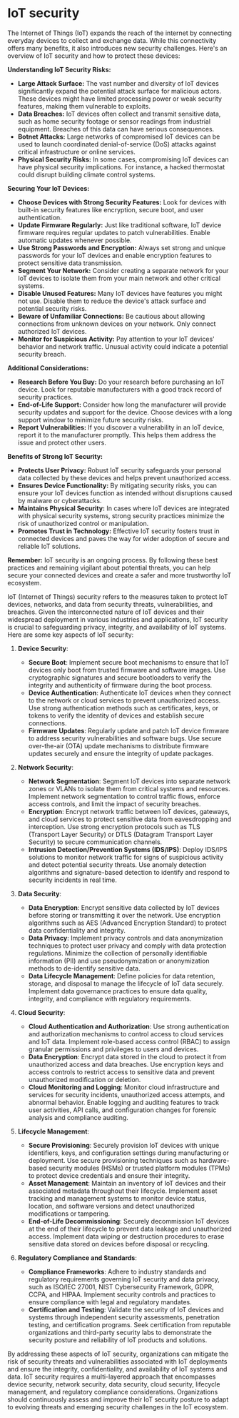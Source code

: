 # IoT security

The Internet of Things (IoT)  expands the reach of the internet by connecting everyday devices to collect and exchange data. While this connectivity offers many benefits, it also introduces new security challenges. Here's an overview of IoT security and how to protect these devices:

**Understanding IoT Security Risks:**

* **Large Attack Surface:** The vast number and diversity of IoT devices significantly expand the potential attack surface for malicious actors.  These devices might have limited processing power or weak security features, making them vulnerable to exploits.
* **Data Breaches:**  IoT devices often collect and transmit sensitive data, such as home security footage or sensor readings from industrial equipment. Breaches of this data can have serious consequences.
* **Botnet Attacks:** Large networks of compromised IoT devices can be used to launch coordinated denial-of-service (DoS) attacks against critical infrastructure or online services.
* **Physical Security Risks:** In some cases, compromising IoT devices can have physical security implications. For instance, a hacked thermostat could disrupt building climate control systems.

**Securing Your IoT Devices:**

* **Choose Devices with Strong Security Features:**  Look for devices with built-in security features like encryption, secure boot, and user authentication. 
* **Update Firmware Regularly:**  Just like traditional software, IoT device firmware requires regular updates to patch vulnerabilities.  Enable automatic updates whenever possible.
* **Use Strong Passwords and Encryption:**  Always set strong and unique passwords for your IoT devices and enable encryption features to protect sensitive data transmission.
* **Segment Your Network:**  Consider creating a separate network for your IoT devices to isolate them from your main network and other critical systems. 
* **Disable Unused Features:**  Many IoT devices have features you might not use. Disable them to reduce the device's attack surface and potential security risks.
* **Beware of Unfamiliar Connections:**  Be cautious about allowing connections from unknown devices on your network. Only connect authorized IoT devices.
* **Monitor for Suspicious Activity:**  Pay attention to your IoT devices' behavior and network traffic. Unusual activity could indicate a potential security breach.

**Additional Considerations:**

* **Research Before You Buy:**  Do your research before purchasing an IoT device. Look for reputable manufacturers with a good track record of security practices.
* **End-of-Life Support:** Consider how long the manufacturer will provide security updates and support for the device. Choose devices with a long support window to minimize future security risks.
* **Report Vulnerabilities:**  If you discover a vulnerability in an IoT device, report it to the manufacturer promptly. This helps them address the issue and protect other users.

**Benefits of Strong IoT Security:**

* **Protects User Privacy:**  Robust IoT security safeguards your personal data collected by these devices and helps prevent unauthorized access.
* **Ensures Device Functionality:**  By mitigating security risks, you can ensure your IoT devices function as intended without disruptions caused by malware or cyberattacks.
* **Maintains Physical Security:**  In cases where IoT devices are integrated with physical security systems, strong security practices minimize the risk of unauthorized control or manipulation.
* **Promotes Trust in Technology:**  Effective IoT security fosters trust in connected devices and paves the way for wider adoption of secure and reliable IoT solutions.

**Remember:** IoT security is an ongoing process. By following these best practices and remaining vigilant about potential threats, you can help secure your connected devices and create a safer and more trustworthy IoT ecosystem.

IoT (Internet of Things) security refers to the measures taken to protect IoT devices, networks, and data from security threats, vulnerabilities, and breaches. Given the interconnected nature of IoT devices and their widespread deployment in various industries and applications, IoT security is crucial to safeguarding privacy, integrity, and availability of IoT systems. Here are some key aspects of IoT security:

1. **Device Security**:
   - **Secure Boot**: Implement secure boot mechanisms to ensure that IoT devices only boot from trusted firmware and software images. Use cryptographic signatures and secure bootloaders to verify the integrity and authenticity of firmware during the boot process.
   - **Device Authentication**: Authenticate IoT devices when they connect to the network or cloud services to prevent unauthorized access. Use strong authentication methods such as certificates, keys, or tokens to verify the identity of devices and establish secure connections.
   - **Firmware Updates**: Regularly update and patch IoT device firmware to address security vulnerabilities and software bugs. Use secure over-the-air (OTA) update mechanisms to distribute firmware updates securely and ensure the integrity of update packages.

2. **Network Security**:
   - **Network Segmentation**: Segment IoT devices into separate network zones or VLANs to isolate them from critical systems and resources. Implement network segmentation to control traffic flows, enforce access controls, and limit the impact of security breaches.
   - **Encryption**: Encrypt network traffic between IoT devices, gateways, and cloud services to protect sensitive data from eavesdropping and interception. Use strong encryption protocols such as TLS (Transport Layer Security) or DTLS (Datagram Transport Layer Security) to secure communication channels.
   - **Intrusion Detection/Prevention Systems (IDS/IPS)**: Deploy IDS/IPS solutions to monitor network traffic for signs of suspicious activity and detect potential security threats. Use anomaly detection algorithms and signature-based detection to identify and respond to security incidents in real time.

3. **Data Security**:
   - **Data Encryption**: Encrypt sensitive data collected by IoT devices before storing or transmitting it over the network. Use encryption algorithms such as AES (Advanced Encryption Standard) to protect data confidentiality and integrity.
   - **Data Privacy**: Implement privacy controls and data anonymization techniques to protect user privacy and comply with data protection regulations. Minimize the collection of personally identifiable information (PII) and use pseudonymization or anonymization methods to de-identify sensitive data.
   - **Data Lifecycle Management**: Define policies for data retention, storage, and disposal to manage the lifecycle of IoT data securely. Implement data governance practices to ensure data quality, integrity, and compliance with regulatory requirements.

4. **Cloud Security**:
   - **Cloud Authentication and Authorization**: Use strong authentication and authorization mechanisms to control access to cloud services and IoT data. Implement role-based access control (RBAC) to assign granular permissions and privileges to users and devices.
   - **Data Encryption**: Encrypt data stored in the cloud to protect it from unauthorized access and data breaches. Use encryption keys and access controls to restrict access to sensitive data and prevent unauthorized modification or deletion.
   - **Cloud Monitoring and Logging**: Monitor cloud infrastructure and services for security incidents, unauthorized access attempts, and abnormal behavior. Enable logging and auditing features to track user activities, API calls, and configuration changes for forensic analysis and compliance auditing.

5. **Lifecycle Management**:
   - **Secure Provisioning**: Securely provision IoT devices with unique identifiers, keys, and configuration settings during manufacturing or deployment. Use secure provisioning techniques such as hardware-based security modules (HSMs) or trusted platform modules (TPMs) to protect device credentials and ensure their integrity.
   - **Asset Management**: Maintain an inventory of IoT devices and their associated metadata throughout their lifecycle. Implement asset tracking and management systems to monitor device status, location, and software versions and detect unauthorized modifications or tampering.
   - **End-of-Life Decommissioning**: Securely decommission IoT devices at the end of their lifecycle to prevent data leakage and unauthorized access. Implement data wiping or destruction procedures to erase sensitive data stored on devices before disposal or recycling.

6. **Regulatory Compliance and Standards**:
   - **Compliance Frameworks**: Adhere to industry standards and regulatory requirements governing IoT security and data privacy, such as ISO/IEC 27001, NIST Cybersecurity Framework, GDPR, CCPA, and HIPAA. Implement security controls and practices to ensure compliance with legal and regulatory mandates.
   - **Certification and Testing**: Validate the security of IoT devices and systems through independent security assessments, penetration testing, and certification programs. Seek certification from reputable organizations and third-party security labs to demonstrate the security posture and reliability of IoT products and solutions.

By addressing these aspects of IoT security, organizations can mitigate the risk of security threats and vulnerabilities associated with IoT deployments and ensure the integrity, confidentiality, and availability of IoT systems and data. IoT security requires a multi-layered approach that encompasses device security, network security, data security, cloud security, lifecycle management, and regulatory compliance considerations. Organizations should continuously assess and improve their IoT security posture to adapt to evolving threats and emerging security challenges in the IoT ecosystem.


